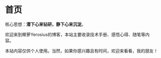 # 首页
核心思想：**潜下心来钻研，静下心来沉淀**。

欢迎来到椰萝Yerosius的博客，本站主要收录技术手册、感悟心得、随笔等内容。

本站内容仅供个人使用。当然，如果你感兴趣且有时间，欢迎来看看，我的朋友！